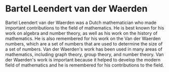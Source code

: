# Bartel Leendert van der Waerden

Bartel Leendert van der Waerden was a Dutch mathematician who made important contributions to the field of mathematics. He is best known for his work on algebra and number theory, as well as his work on the history of mathematics. He is also remembered for his work on the Van der Waerden numbers, which are a set of numbers that are used to determine the size of a set of numbers. Van der Waerden's work has been used in many areas of mathematics, including graph theory, group theory, and number theory. Van der Waerden's work is important because it helped to develop the modern field of mathematics and he is remembered for his contributions to the field.

